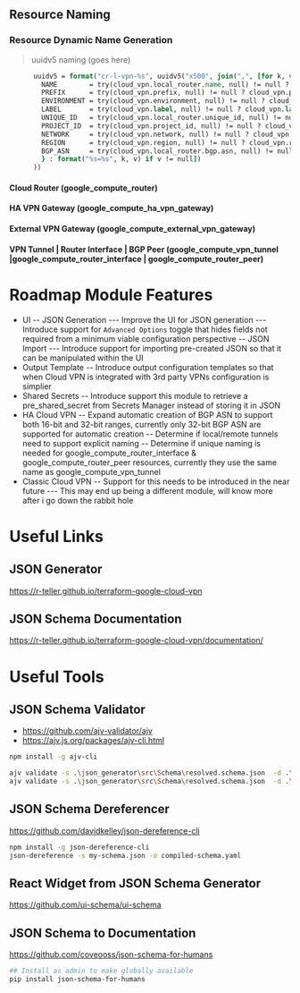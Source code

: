 ## Resource Naming

### Resource Dynamic Name Generation
> uuidv5 naming (goes here)

```tcl
      uuidv5 = format("cr-l-vpn-%s", uuidv5("x500", join(",", [for k, v in {
        NAME        = try(cloud_vpn.local_router.name, null) != null ? cloud_vpn.local_router.name : null           
        PREFIX      = try(cloud_vpn.prefix, null) != null ? cloud_vpn.prefix : null                                 
        ENVIRONMENT = try(cloud_vpn.environment, null) != null ? cloud_vpn.environment : null                       
        LABEL       = try(cloud_vpn.label, null) != null ? cloud_vpn.label : null                                   
        UNIQUE_ID   = try(cloud_vpn.local_router.unique_id, null) != null ? cloud_vpn.local_router.unique_id : null 
        PROJECT_ID  = try(cloud_vpn.project_id, null) != null ? cloud_vpn.project_id : var.project_id,
        NETWORK     = try(cloud_vpn.network, null) != null ? cloud_vpn.network : var.network
        REGION      = try(cloud_vpn.region, null) != null ? cloud_vpn.region : var.region
        BGP_ASN     = try(cloud_vpn.local_router.bgp.asn, null) != null ? cloud_vpn.local_router.bgp.asn : null 
        } : format("%s=%s", k, v) if v != null])
      ))
```

#### Cloud Router (google_compute_router)

#### HA VPN Gateway (google_compute_ha_vpn_gateway)

#### External VPN Gateway (google_compute_external_vpn_gateway)

#### VPN Tunnel | Router Interface | BGP Peer (google_compute_vpn_tunnel |google_compute_router_interface | google_compute_router_peer)

# Roadmap Module Features
- UI
-- JSON Generation
--- Improve the UI for JSON generation
--- Introduce support for `Advanced Options` toggle that hides fields not required from a minimum viable configuration perspective
-- JSON Import
--- Introduce support for importing pre-created JSON so that it can be manipulated within the UI
- Output Template
-- Introduce output configuration templates so that when Cloud VPN is integrated with 3rd party VPNs configuration is simplier
- Shared Secrets
-- Introduce support this module to retrieve a pre_shared_secret from Secrets Manager instead of storing it in JSON
- HA Cloud VPN
-- Expand automatic creation of BGP ASN to support both 16-bit and 32-bit ranges, currently only 32-bit BGP ASN are supported for automatic creation
-- Determine if local/remote tunnels need to support explicit naming
-- Determine if unique naming is needed for google_compute_router_interface & google_compute_router_peer resources, currently they use the same name as google_compute_vpn_tunnel
- Classic Cloud VPN
-- Support for this needs to be introduced in the near future
--- This may end up being a different module, will know more after i go down the rabbit hole

# Useful Links
## JSON Generator
https://r-teller.github.io/terraform-google-cloud-vpn

## JSON Schema Documentation
https://r-teller.github.io/terraform-google-cloud-vpn/documentation/

# Useful Tools
## JSON Schema Validator
- https://github.com/ajv-validator/ajv
- https://ajv.js.org/packages/ajv-cli.html
```bash
npm install -g ajv-cli

ajv validate -s .\json_generator\src\Schema\resolved.schema.json  -d .\test_cases\1_network\1a_network_single_name.json --strict=false
ajv validate -s .\json_generator\src\Schema\resolved.schema.json  -d .\test_cases\*\*.json --strict=false
```

## JSON Schema Dereferencer
https://github.com/davidkelley/json-dereference-cli
```bash
npm install -g json-dereference-cli
json-dereference -s my-schema.json -o compiled-schema.yaml
```

## React Widget from JSON Schema Generator
https://github.com/ui-schema/ui-schema

## JSON Schema to Documentation
https://github.com/coveooss/json-schema-for-humans
```bash
## Install as admin to make globally available
pip install json-schema-for-humans